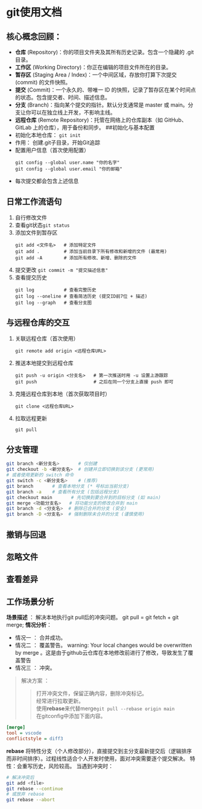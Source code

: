 
# git使用文档
## 核心概念回顾：
- **仓库** (Repository)：你的项目文件夹及其所有历史记录。包含一个隐藏的 .git 目录。
- **工作区** (Working Directory)：你正在编辑的项目文件所在的目录。
- **暂存区** (Staging Area / Index)：一个中间区域，存放你打算下次提交 (commit) 的文件快照。
- **提交** (Commit)：一个永久的、带唯一 ID 的快照，记录了暂存区在某个时间点的状态。包含提交者、时间、描述信息。
- **分支** (Branch)：指向某个提交的指针。默认分支通常是 master 或 main。分支让你可以在独立线上开发，不影响主线。
- **远程仓库** (Remote Repository)：托管在网络上的仓库副本（如 GitHub、GitLab 上的仓库），用于备份和同步。
##初始化与基本配置
- 初始化本地仓库：
`git init`
- 作用： 创建.git子目录，开始Git追踪
- 配置用户信息（首次使用配置）
    ```
    git config --global user.name "你的名字"
    git config --global user.email "你的邮箱"
    ```
- 每次提交都会包含上述信息
## 日常工作流语句
1. 自行修改文件
2. 查看git状态`git status`
3. 添加文件到暂存区
    ```
    git add <文件名>   # 添加特定文件
    git add .         # 添加当前目录下所有修改和新增的文件 (最常用)
    git add -A        # 添加所有修改、新增、删除的文件
    ```
4. 提交更改
`git commit -m "提交描述信息"`
5. 查看提交历史
    ```
    git log           # 查看完整历史
    git log --oneline # 查看简洁历史 (提交ID前7位 + 描述)
    git log --graph   # 查看分支图
    ```
## 与远程仓库的交互
1. 关联远程仓库（首次使用）
    ```
    git remote add origin <远程仓库URL>
    ```
2. 推送本地提交到远程仓库
    ```
    git push -u origin <分支名>   # 第一次推送时用 -u 设置上游跟踪
    git push                     # 之后在同一个分支上直接 push 即可
    ```
3. 克隆远程仓库到本地（首次获取项目时）
    ```
    git clone <远程仓库URL>
    ```
4. 拉取远程更新
    ```
    git pull
    ```
## 分支管理
```bash
git branch <新分支名>       # 仅创建
git checkout -b <新分支名>  # 创建并立即切换到该分支 (更常用)
# 或者使用更新的 switch 命令
git switch -c <新分支名>    # (推荐)
git branch       # 查看本地分支 (* 号标出当前分支)
git branch -a    # 查看所有分支 (包括远程分支)
git checkout main       # 先切换到要合并到的目标分支 (如 main)
git merge <功能分支名>   # 将功能分支的修改合并到 main
git branch -d <分支名>  # 删除已合并的分支 (安全)
git branch -D <分支名>  # 强制删除未合并的分支 (谨慎使用)
```
## 撤销与回退
## 忽略文件
## 查看差异
## 工作场景分析
**场景描述** ： 解决本地执行git pull后的冲突问题。
git pull = git fetch + git merge;
**情况分析**：
- 情况一 ： 合并成功。
- 情况二 ： 覆盖警告。 warning: Your local changes would be overwritten by merge 。这是由于github云仓库在本地修改前进行了修改，导致发生了覆盖警告
- 情况三 ： 冲突。
>解决方案 ： 
>>打开冲突文件，保留正确内容，删除冲突标记。  
>>经常进行拉取更新。   
>>使用**rebase**来代替merge`git pull --rebase origin main`  
>> 在gitconfig中添加下面内容。
```ini
[merge]
tool = vscode
conflictstyle = diff3
```
**rebase**
将特性分支（个人修改部分），直接提交到主分支最新提交后（逻辑排序而非时间排序）。过程线性适合个人开发时使用，面对冲突需要逐个提交解决。
特性：会重写历史，风险较高。
当遇到冲突时：
```bash
# 解决冲突后
git add <file>
git rebase --continue
# 或放弃 rebase
git rebase --abort
```
